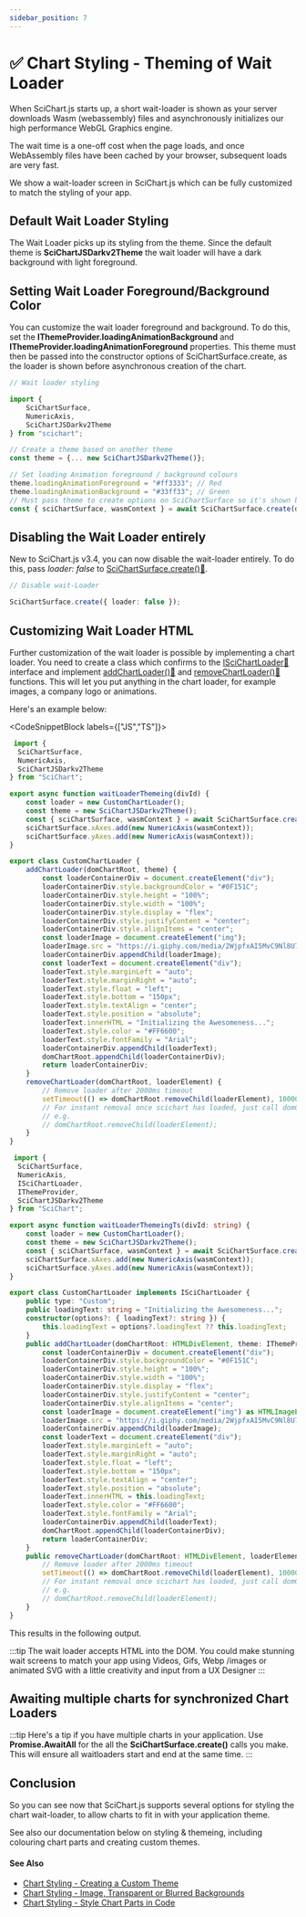 ```yaml
---
sidebar_position: 7
---
```


# ✅ Chart Styling - Theming of Wait Loader

When SciChart.js starts up, a short wait-loader is shown as your server downloads Wasm (webassembly) files and asynchronously initializes our high performance WebGL Graphics engine.

The wait time is a one-off cost when the page loads, and once WebAssembly files have been cached by your browser, subsequent loads are very fast.

We show a wait-loader screen in SciChart.js which can be fully customized to match the styling of your app.

Default Wait Loader Styling
---------------------------

The Wait Loader picks up its styling from the theme. Since the default theme is **SciChartJSDarkv2Theme** the wait loader will have a dark background with light foreground.

<CenteredImageWrapper
    src="/images/Styling_WaitLoaderTheme_Default.png"
/>

Setting Wait Loader Foreground/Background Color
-----------------------------------------------

You can customize the wait loader foreground and background. To do this, set the **IThemeProvider.loadingAnimationBackground** and **IThemeProvider.loadingAnimationForeground** properties. This theme must then be passed into the constructor options of SciChartSurface.create, as the loader is shown before asynchronous creation of the chart.

```ts
// Wait loader styling

import {
    SciChartSurface,
    NumericAxis,
    SciChartJSDarkv2Theme
} from "scichart";

// Create a theme based on another theme
const theme = {... new SciChartJSDarkv2Theme()};

// Set loading Animation foreground / background colours
theme.loadingAnimationForeground = "#ff3333"; // Red
theme.loadingAnimationBackground = "#33ff33"; // Green
// Must pass theme to create options on SciChartSurface so it's shown before creation
const { sciChartSurface, wasmContext } = await SciChartSurface.create(divId,{ theme });
```

<CenteredImageWrapper
    src="/images/Styling_WaitLoaderTheme_CustomColours.png"
/>

Disabling the Wait Loader entirely
----------------------------------

New to SciChart.js v3.4, you can now disable the wait-loader entirely. To do this, pass _loader: false_ to [SciChartSurface.create():blue_book:](https://www.scichart.com/documentation/js/current/typedoc/classes/scichartsurface.html#create).

```ts
// Disable wait-Loader

SciChartSurface.create({ loader: false });
```

Customizing Wait Loader HTML
----------------------------

Further customization of the wait loader is possible by implementing a chart loader. You need to create a class which confirms to the [ISciChartLoader:blue_book:](https://www.scichart.com/documentation/js/current/typedoc/interfaces/iscichartloader.html) interface and implement [addChartLoader():blue_book:](https://www.scichart.com/documentation/js/current/typedoc/interfaces/iscichartloader.html#addchartloader) and [removeChartLoader():blue_book:](https://www.scichart.com/documentation/js/current/typedoc/interfaces/iscichartloader.html#removechartloader) functions. This will let you put anything in the chart loader, for example images, a company logo or animations.

Here's an example below:

<CodeSnippetBlock labels={["JS","TS"]}>
```ts
 import { 
  SciChartSurface,
  NumericAxis,
  SciChartJSDarkv2Theme
} from "SciChart";

export async function waitLoaderThemeing(divId) {
    const loader = new CustomChartLoader();
    const theme = new SciChartJSDarkv2Theme();
    const { sciChartSurface, wasmContext } = await SciChartSurface.create(divId,{ loader, theme });
    sciChartSurface.xAxes.add(new NumericAxis(wasmContext));
    sciChartSurface.yAxes.add(new NumericAxis(wasmContext));
}

export class CustomChartLoader {
    addChartLoader(domChartRoot, theme) {
        const loaderContainerDiv = document.createElement("div");
        loaderContainerDiv.style.backgroundColor = "#0F151C";
        loaderContainerDiv.style.height = "100%";
        loaderContainerDiv.style.width = "100%";
        loaderContainerDiv.style.display = "flex";
        loaderContainerDiv.style.justifyContent = "center";
        loaderContainerDiv.style.alignItems = "center";
        const loaderImage = document.createElement("img");
        loaderImage.src = "https://i.giphy.com/media/2WjpfxAI5MvC9Nl8U7/giphy.webp";
        loaderContainerDiv.appendChild(loaderImage);
        const loaderText = document.createElement("div");
        loaderText.style.marginLeft = "auto";
        loaderText.style.marginRight = "auto";
        loaderText.style.float = "left";
        loaderText.style.bottom = "150px";
        loaderText.style.textAlign = "center";
        loaderText.style.position = "absolute";
        loaderText.innerHTML = "Initializing the Awesomeness...";
        loaderText.style.color = "#FF6600";
        loaderText.style.fontFamily = "Arial";
        loaderContainerDiv.appendChild(loaderText);
        domChartRoot.appendChild(loaderContainerDiv);
        return loaderContainerDiv;
    }
    removeChartLoader(domChartRoot, loaderElement) {
        // Remove loader after 2000ms timeout
        setTimeout(() => domChartRoot.removeChild(loaderElement), 100000);
        // For instant removal once scichart has loaded, just call domChartRoot.removeChild(loaderElement) without the setTimeout
        // e.g.
        // domChartRoot.removeChild(loaderElement);
    }
}
```
```ts
 import { 
  SciChartSurface,
  NumericAxis,
  ISciChartLoader,
  IThemeProvider,
  SciChartJSDarkv2Theme
} from "SciChart";

export async function waitLoaderThemeingTs(divId: string) {
    const loader = new CustomChartLoader();
    const theme = new SciChartJSDarkv2Theme();
    const { sciChartSurface, wasmContext } = await SciChartSurface.create(divId,{ loader, theme });
    sciChartSurface.xAxes.add(new NumericAxis(wasmContext));
    sciChartSurface.yAxes.add(new NumericAxis(wasmContext));
}

export class CustomChartLoader implements ISciChartLoader {
    public type: "Custom";
    public loadingText: string = "Initializing the Awesomeness...";
    constructor(options?: { loadingText?: string }) {
        this.loadingText = options?.loadingText ?? this.loadingText;
    }
    public addChartLoader(domChartRoot: HTMLDivElement, theme: IThemeProvider): HTMLElement {
        const loaderContainerDiv = document.createElement("div");
        loaderContainerDiv.style.backgroundColor = "#0F151C";
        loaderContainerDiv.style.height = "100%";
        loaderContainerDiv.style.width = "100%";
        loaderContainerDiv.style.display = "flex";
        loaderContainerDiv.style.justifyContent = "center";
        loaderContainerDiv.style.alignItems = "center";
        const loaderImage = document.createElement("img") as HTMLImageElement;
        loaderImage.src = "https://i.giphy.com/media/2WjpfxAI5MvC9Nl8U7/giphy.webp";
        loaderContainerDiv.appendChild(loaderImage);
        const loaderText = document.createElement("div");
        loaderText.style.marginLeft = "auto";
        loaderText.style.marginRight = "auto";
        loaderText.style.float = "left";
        loaderText.style.bottom = "150px";
        loaderText.style.textAlign = "center";
        loaderText.style.position = "absolute";
        loaderText.innerHTML = this.loadingText;
        loaderText.style.color = "#FF6600";
        loaderText.style.fontFamily = "Arial";
        loaderContainerDiv.appendChild(loaderText);
        domChartRoot.appendChild(loaderContainerDiv);
        return loaderContainerDiv;
    }
    public removeChartLoader(domChartRoot: HTMLDivElement, loaderElement: HTMLElement): void {
        // Remove loader after 2000ms timeout
        setTimeout(() => domChartRoot.removeChild(loaderElement), 100000);
        // For instant removal once scichart has loaded, just call domChartRoot.removeChild(loaderElement) without the setTimeout
        // e.g.
        // domChartRoot.removeChild(loaderElement);
    }
}
```
 
</CodeSnippetBlock>


This results in the following output.

<CenteredImageWrapper
    src="/images/styling_custom_waitloader.gif"
/>

:::tip
The wait loader accepts HTML into the DOM. You could make stunning wait screens to match your app using Videos, Gifs, Webp /images or animated SVG with a little creativity and input from a UX Designer
:::

Awaiting multiple charts for synchronized Chart Loaders
-------------------------------------------------------

:::tip
Here's a tip if you have multiple charts in your application. Use **Promise.AwaitAll** for the all the **SciChartSurface.create()** calls you make. This will ensure all waitloaders start and end at the same time.
:::

Conclusion
----------

So you can see now that SciChart.js supports several options for styling the chart wait-loader, to allow charts to fit in with your application theme.

See also our documentation below on styling & themeing, including colouring chart parts and creating custom themes.

#### See Also

* [Chart Styling - Creating a Custom Theme](/docs/2d-charts/styling-and-theming/creating-custom-theme/index.md)
* [Chart Styling - Image, Transparent or Blurred Backgrounds](/docs/2d-charts/styling-and-theming/image-transparent-blurred-backgrounds/index.md)
* [Chart Styling - Style Chart Parts in Code](/docs/2d-charts/styling-and-theming/style-chart-parts-in-code/index.md)